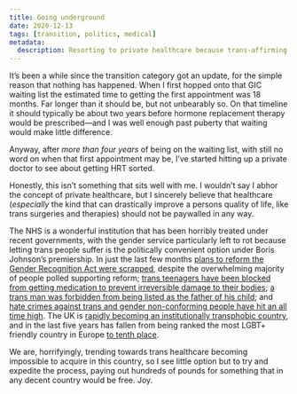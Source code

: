```yaml
---
title: Going underground
date: 2020-12-13
tags: [transition, politics, medical]
metadata:
  description: Resorting to private healthcare because trans-affirming care in the UK is painfully inaccessible.
---
```


It’s been a while since the transition category got an update, for the simple reason that nothing has happened. When I first hopped onto that GIC waiting list the estimated time to getting the first appointment was 18 months. Far longer than it should be, but not unbearably so. On that timeline it should typically be about two years before hormone replacement therapy would be prescribed—and I was well enough past puberty that waiting would make little difference.

Anyway, after _more than four years_ of being on the waiting list, with still no word on when that first appointment may be, I’ve started hitting up a private doctor to see about getting HRT sorted.

Honestly, this isn’t something that sits well with me. I wouldn’t say I abhor the concept of private healthcare, but I sincerely believe that healthcare (_especially_ the kind that can drastically improve a persons quality of life, like trans surgeries and therapies) should not be paywalled in any way.

The NHS is a wonderful institution that has been horribly treated under recent governments, with the gender service particularly left to rot because letting trans people suffer is the politically convenient option under Boris Johnson’s premiership. In just the last few months [plans to reform the Gender Recognition Act were scrapped](https://www.theguardian.com/society/2020/sep/22/uk-government-drops-gender-self-identification-plan-for-trans-people), despite the overwhelming majority of people polled supporting reform; [trans teenagers have been blocked from getting medication to prevent irreversible damage to their bodies](https://www.theguardian.com/world/2020/dec/01/children-who-want-puberty-blockers-must-understand-effects-high-court-rules); [a trans man was forbidden from being listed as the father of his child](https://www.theguardian.com/society/2020/nov/16/trans-man-loses-uk-legal-battle-to-register-as-his-childs-father); and [hate crimes against trans and gender non-conforming people have hit an all time high](https://www.pinknews.co.uk/2020/11/13/trans-hate-crime-report-galop-transphobia-violence-online-sexual-assault-uk/). The UK is [rapidly becoming an institutionally transphobic country](https://news.yahoo.com/transgender-brits-struggle-against-toxic-095625451.html), and in the last five years has fallen from being ranked the most LGBT+ friendly country in Europe [to tenth place](https://www.rainbow-europe.org).

We are, horrifyingly, trending towards trans healthcare becoming impossible to acquire in this country, so I see little option but to try and expedite the process, paying out hundreds of pounds for something that in any decent country would be free. Joy.
